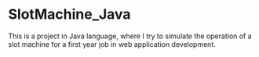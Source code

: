# SlotMachine_Java
This is a project in Java language, where I try to simulate the operation of a slot machine for a first year job in web application development.
